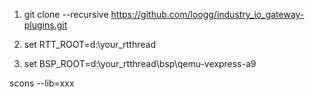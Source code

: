 1. git clone --recursive https://github.com/loogg/industry_io_gateway-plugins.git

2. set RTT_ROOT=d:\your_rtthread

3. set BSP_ROOT=d:\your_rtthread\bsp\qemu-vexpress-a9

scons --lib=xxx
